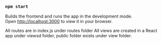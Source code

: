### `npm start`

Builds the frontend and runs the app in the development mode.\
Open [http://localhost:3000](http://localhost:3000) to view it in your browser.

All routes are in index.js under routes folder
All views are created in a React app under viewsd folder, public folder exists under view folder.


